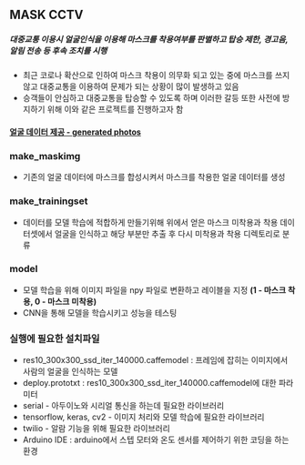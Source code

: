 ## MASK CCTV

##### 대중교통 이용시 얼굴인식을 이용해 마스크를 착용여부를 판별하고 탑승 제한, 경고음, 알림 전송 등 후속 조치를 시행 

- 최근 코로나 확산으로 인하여 마스크 착용이 의무화 되고 있는 중에 마스크를 쓰지 않고 대중교통을 이용하여 문제가 되는 상황이 많이 발생하고 있음
- 승객들이 안심하고 대중교통을 탑승할 수 있도록 하며 이러한 갈등 또한 사전에 방지하기 위해 이와 같은 프로젝트를 진행하고자 함



#### [얼굴 데이터 제공  -  generated photos](https://generated.photos/)

### make_maskimg

- 기존의 얼굴 데이터에 마스크를 합성시켜서 마스크를 착용한 얼굴 데이터를 생성



### make_trainingset

- 데이터를 모델 학습에 적합하게 만들기위해 위에서 얻은 마스크 미착용과 착용 데이터셋에서 얼굴을 인식하고 해당 부분만 추출 후 다시 미착용과 착용 디렉토리로 분류



### model

- 모델 학습을 위해 이미지 파일을 npy 파일로 변환하고 레이블을 지정 **(1 - 마스크 착용, 0 - 마스크 미착용)**
- CNN을 통해 모델을 학습시키고 성능을 테스팅



### 실행에 필요한 설치파일

- res10_300x300_ssd_iter_140000.caffemodel : 프레임에 잡히는 이미지에서 사람의 얼굴을 인식하는 모델
- deploy.prototxt : res10_300x300_ssd_iter_140000.caffemodel에 대한 파라미터
- serial - 아두이노와 시리얼 통신을 하는데 필요한 라이브러리
- tensorflow, keras, cv2 - 이미지 처리와 모델 학습에 필요한 라이브러리
- twilio - 알람 기능을 위해 필요한 라이브러리  
- Arduino IDE : arduino에서 스텝 모터와 온도 센서를 제어하기 위한 코딩을 하는 환경 

